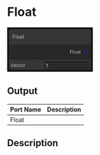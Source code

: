 # Float
![Mixture.FloatNode](../../images/Mixture.FloatNode.png)

## Output
Port Name | Description
--- | ---
Float | 

## Description

